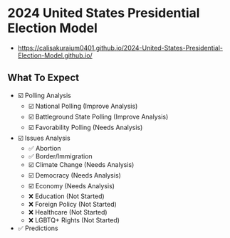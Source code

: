 # 2024 United States Presidential Election Model

-   <https://calisakuraium0401.github.io/2024-United-States-Presidential-Election-Model.github.io/>

## What To Expect

- ☑️ Polling Analysis
    - ☑️ National Polling (Improve Analysis)
    - ☑️ Battleground State Polling (Improve Analysis)
    - ☑️ Favorability Polling (Needs Analysis)
- ☑️ Issues Analysis
    - ✅ Abortion
    - ✅ Border/Immigration
    - ☑️ Climate Change (Needs Analysis)
    - ☑️ Democracy (Needs Analysis)
    - ☑️ Economy (Needs Analysis)
    - ❌ Education (Not Started)
    - ❌ Foreign Policy (Not Started)
    - ❌ Healthcare (Not Started)
    - ❌ LGBTQ+ Rights (Not Started)
- ✅ Predictions